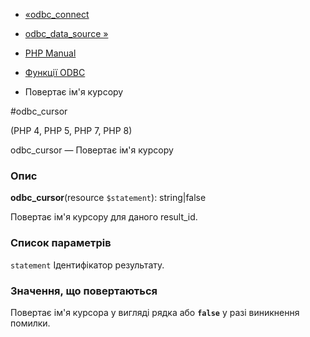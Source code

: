- [«odbc_connect](function.odbc-connect.md)
- [odbc_data_source »](function.odbc-data-source.md)

- [PHP Manual](index.md)
- [Функції ODBC](ref.uodbc.md)
- Повертає ім'я курсору

#odbc_cursor

(PHP 4, PHP 5, PHP 7, PHP 8)

odbc_cursor — Повертає ім'я курсору

### Опис

**odbc_cursor**(resource `$statement`): string\|false

Повертає ім'я курсору для даного result_id.

### Список параметрів

`statement`
Ідентифікатор результату.

### Значення, що повертаються

Повертає ім'я курсора у вигляді рядка або **`false`** у разі
виникнення помилки.
